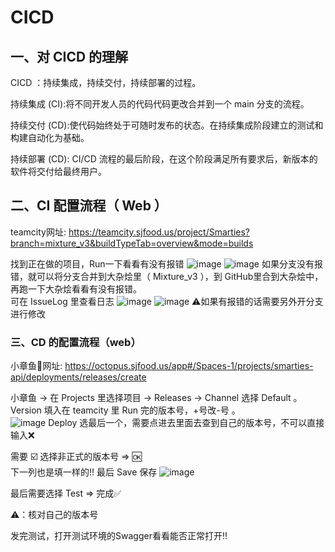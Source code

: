 # CICD
## 一、对 CICD 的理解
CICD ：持续集成，持续交付，持续部署的过程。    

持续集成 (CI):将不同开发人员的代码代码更改合并到一个 main 分支的流程。

持续交付 (CD):使代码始终处于可随时发布的状态。在持续集成阶段建立的测试和构建自动化为基础。

持续部署 (CD): CI/CD 流程的最后阶段，在这个阶段满足所有要求后，新版本的软件将交付给最终用户。  

## 二、CI 配置流程（ Web ）
teamcity网址: https://teamcity.sjfood.us/project/Smarties?branch=mixture_v3&buildTypeTab=overview&mode=builds

找到正在做的项目，Run一下看看有没有报错
![image](https://github.com/vlvvh/C-sharp-learn/assets/160467935/bd04f1c0-c8db-44d7-a14b-abb03a09ecd0)
![image](https://github.com/vlvvh/C-sharp-learn/assets/160467935/b8c9fd30-58a7-4841-83de-b9e15b383aaa)
如果分支没有报错，就可以将分支合并到大杂烩里（ Mixture_v3 ），到 GitHub里合到大杂烩中，再跑一下大杂烩看看有没有报错。   
可在 IssueLog 里查看日志
![image](https://github.com/vlvvh/C-sharp-learn/assets/160467935/cbb523f3-122e-43c4-9b2c-fd5f96a1661d)
![image](https://github.com/vlvvh/C-sharp-learn/assets/160467935/b687b20c-0355-4b7b-b5ef-7f0e1f617e1e)
⚠️如果有报错的话需要另外开分支进行修改

### 三、CD 的配置流程（web）
小章鱼🐙网址: https://octopus.sjfood.us/app#/Spaces-1/projects/smarties-api/deployments/releases/create

小章鱼 -> 在 Projects 里选择项目 -> Releases -> Channel 选择 Default 。    
Version 填入在 teamcity 里 Run 完的版本号，+号改-号 。      
![image](https://github.com/vlvvh/C-sharp-learn/assets/160467935/70517e7f-2c13-4167-b343-d04e2074e0ce)
Deploy 选最后一个，需要点进去里面去查到自己的版本号，不可以直接输入❌

需要 ☑️ 选择非正式的版本号 => 🆗        
下一列也是填一样的‼️ 最后 Save 保存
![image](https://github.com/vlvvh/C-sharp-learn/assets/160467935/9d83ecee-d7fb-40e3-a79a-199beba7bb37)

最后需要选择 Test => 完成✅

⚠️：核对自己的版本号

发完测试，打开测试环境的Swagger看看能否正常打开‼️
